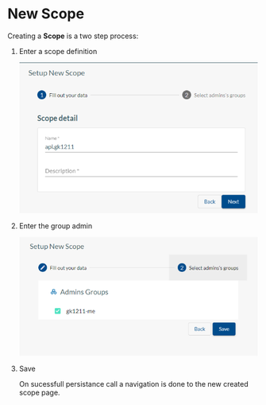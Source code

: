 # New Scope

Creating a **Scope** is a two step process:

1. Enter a scope definition

    ![ Name & Description](/guides/images/new-scp-data.png)

2. Enter the group admin

    ![ Name & Description](/guides/images/new-scp-admin.png)

3. Save

    On sucessfull persistance call a navigation is done to the new created scope page.
